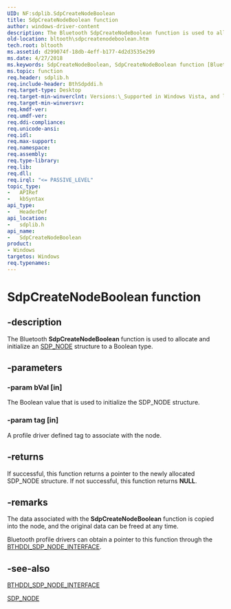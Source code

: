 ```yaml
---
UID: NF:sdplib.SdpCreateNodeBoolean
title: SdpCreateNodeBoolean function
author: windows-driver-content
description: The Bluetooth SdpCreateNodeBoolean function is used to allocate and initialize an SDP_NODE structure to a Boolean type.
old-location: bltooth\sdpcreatenodeboolean.htm
tech.root: bltooth
ms.assetid: d299074f-18db-4eff-b177-4d2d3535e299
ms.date: 4/27/2018
ms.keywords: SdpCreateNodeBoolean, SdpCreateNodeBoolean function [Bluetooth Devices], bltooth.sdpcreatenodeboolean, bth_funcs_06168a9c-1cdc-4c2a-b90d-356c03867d4f.xml, sdplib/SdpCreateNodeBoolean
ms.topic: function
req.header: sdplib.h
req.include-header: BthSdpddi.h
req.target-type: Desktop
req.target-min-winverclnt: Versions:\_Supported in Windows Vista, and later.
req.target-min-winversvr: 
req.kmdf-ver: 
req.umdf-ver: 
req.ddi-compliance: 
req.unicode-ansi: 
req.idl: 
req.max-support: 
req.namespace: 
req.assembly: 
req.type-library: 
req.lib: 
req.dll: 
req.irql: "<= PASSIVE_LEVEL"
topic_type:
-	APIRef
-	kbSyntax
api_type:
-	HeaderDef
api_location:
-	sdplib.h
api_name:
-	SdpCreateNodeBoolean
product:
- Windows
targetos: Windows
req.typenames: 
---
```


# SdpCreateNodeBoolean function


## -description


The Bluetooth 
  <b>SdpCreateNodeBoolean</b> function is used to allocate and initialize an 
  <a href="https://msdn.microsoft.com/library/windows/hardware/ff536848">SDP_NODE</a> structure to a Boolean type.


## -parameters




### -param bVal [in]

The Boolean value that is used to initialize the SDP_NODE structure.


### -param tag [in]

A profile driver defined tag to associate with the node.


## -returns



If successful, this function returns a pointer to the newly allocated SDP_NODE structure. If not
     successful, this function returns <b>NULL</b>.




## -remarks



The data associated with the 
    <b>SdpCreateNodeBoolean</b> function is copied into the node, and the original data can be freed at any
    time.

Bluetooth profile drivers can obtain a pointer to this function through the 
    <a href="https://msdn.microsoft.com/library/windows/hardware/ff536635">BTHDDI_SDP_NODE_INTERFACE</a>.




## -see-also




<a href="https://msdn.microsoft.com/library/windows/hardware/ff536635">BTHDDI_SDP_NODE_INTERFACE</a>



<a href="https://msdn.microsoft.com/library/windows/hardware/ff536848">SDP_NODE</a>
 

 

